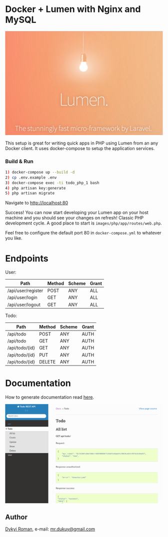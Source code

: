 # Docker + Lumen with Nginx and MySQL

![image](Lumen_splash.png)

This setup is great for writing quick apps in PHP using Lumen from an any Docker client. It uses docker-compose to setup the application services.

### Build & Run

```bash
1) docker-compose up --build -d
2) cp .env.example .env
3) docker-compose exec -ti todo_php_1 bash
4) php artisan key:generate
5) php artisan migrate
```
Navigate to [http://localhost:80](http://localhost:80) 

Success! You can now start developing your Lumen app on your host machine and you should see your changes on refresh! Classic PHP development cycle. A good place to start is `images/php/app/routes/web.php`.

Feel free to configure the default port 80 in `docker-compose.yml` to whatever you like.

# Endpoints

User:

| Path                | Method | Scheme | Grant |
| ------------------  | ------ | ------ | ----- |
| /api/user/register  | POST   | ANY    | ALL   |
| /api/user/login     | GET    | ANY    | ALL   |
| /api/user/logout    | GET    | ANY    | ALL   |

Todo:

| Path           | Method | Scheme | Grant |
| -------------  | ------ | ------ | ----- |
| /api/todo      | POST   | ANY    | AUTH  |
| /api/todo      | GET    | ANY    | AUTH  |
| /api/todo/{id} | GET    | ANY    | AUTH  |
| /api/todo/{id} | PUT    | ANY    | AUTH  |
| /api/todo/{id} | DELETE | ANY    | AUTH  |

# Documentation

How to generate documentation read [here](docs/README.md).

![image](doc_image.png)


## Author
[Dykyi Roman](https://www.linkedin.com/in/roman-dykyi-43428543/), e-mail: [mr.dukuy@gmail.com](mailto:mr.dukuy@gmail.com)

